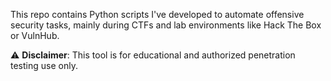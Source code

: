 This repo contains Python scripts I've developed to automate offensive security tasks, mainly during CTFs and lab environments like Hack The Box or VulnHub.

⚠️ **Disclaimer**: This tool is for educational and authorized penetration testing use only. 

